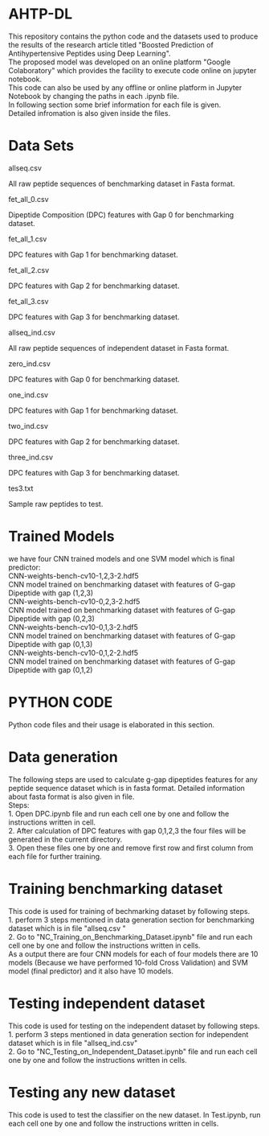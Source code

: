 # AHTP-DL 
This repository contains the python code and the datasets used to produce the results of the research article titled "Boosted Prediction of Antihypertensive Peptides using Deep Learning". </br> The proposed model was developed on an online platform "Google Colaboratory" which provides the facility to execute code online on jupyter notebook. </br> This code can also be used by any offline or online platform in Jupyter Notebook by changing the paths in each .ipynb file. </br> In following section some brief information for each file is given. </br> Detailed infromation is also given inside the files.
# Data Sets
allseq.csv

All raw peptide sequences of benchmarking dataset in Fasta format.

fet_all_0.csv

Dipeptide Composition (DPC) features with Gap 0 for benchmarking dataset.

fet_all_1.csv

DPC features with Gap 1 for benchmarking dataset.

fet_all_2.csv

DPC features with Gap 2 for benchmarking dataset.

fet_all_3.csv

DPC features with Gap 3 for benchmarking dataset.

allseq_ind.csv

All raw peptide sequences of independent dataset in Fasta format.

zero_ind.csv

DPC features with Gap 0 for benchmarking dataset.

one_ind.csv

DPC features with Gap 1 for benchmarking dataset.

two_ind.csv

DPC features with Gap 2 for benchmarking dataset.

three_ind.csv

DPC features with Gap 3 for benchmarking dataset.

tes3.txt

Sample raw peptides to test.

# Trained Models 
we have four CNN trained models and one SVM model which is final predictor: 
</br> CNN-weights-bench-cv10-1,2,3-2.hdf5 </br> CNN model trained on benchmarking dataset with features of G-gap Dipeptide with gap (1,2,3) </br> CNN-weights-bench-cv10-0,2,3-2.hdf5 </br> CNN model trained on benchmarking dataset with features of G-gap Dipeptide with gap (0,2,3) </br> CNN-weights-bench-cv10-0,1,3-2.hdf5 </br> CNN model trained on benchmarking dataset with features of G-gap Dipeptide with gap (0,1,3)
</br> CNN-weights-bench-cv10-0,1,2-2.hdf5 </br> CNN model trained on benchmarking dataset with features of G-gap Dipeptide with gap (0,1,2)

# PYTHON CODE
Python code files and their usage is elaborated in this section.

# Data generation
The following steps are used to calculate g-gap dipeptides features for any peptide sequence dataset which is in fasta format. Detailed information about fasta format is also given in file. </br> Steps: </br> 1. Open DPC.ipynb file and run each cell one by one and follow the instructions written in cell. </br> 2. After calculation of DPC features with gap 0,1,2,3 the four files will be generated in the current directory. </br> 3. Open these files one by one and remove first row and first column from each file for further training.

# Training benchmarking dataset
This code is used for training of bechmarking dataset by following steps. </br> 1. perform 3 steps mentioned in data generation section for benchmarking dataset which is in file "allseq.csv " </br> 2. Go to "NC_Training_on_Benchmarking_Dataset.ipynb" file and run each cell one by one and follow the instructions written in cells. </br> As a output there are four CNN models for each of four models there are 10 models (Because we have performed 10-fold Cross Validation) and SVM model (final predictor) and it also have 10 models.
# Testing independent dataset
This code is used for testing on the independent dataset by following steps. </br> 1. perform 3 steps mentioned in data generation section for independent dataset which is in file "allseq_ind.csv" </br> 2. Go to "NC_Testing_on_Independent_Dataset.ipynb" file and run each cell one by one and follow the instructions written in cells.
# Testing any new dataset
This code is used to test the classifier on the new dataset. In Test.ipynb, run each cell one by one and follow the instructions written in cells.
